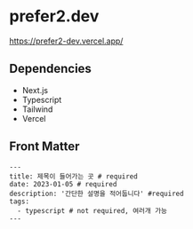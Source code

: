 # prefer2.dev

https://prefer2-dev.vercel.app/

## Dependencies

- Next.js
- Typescript
- Tailwind
- Vercel

## Front Matter

```
---
title: 제목이 들어가는 곳 # required
date: 2023-01-05 # required
description: '간단한 설명을 적어둡니다' #required
tags:
  - typescript # not required, 여러개 가능
---
```
